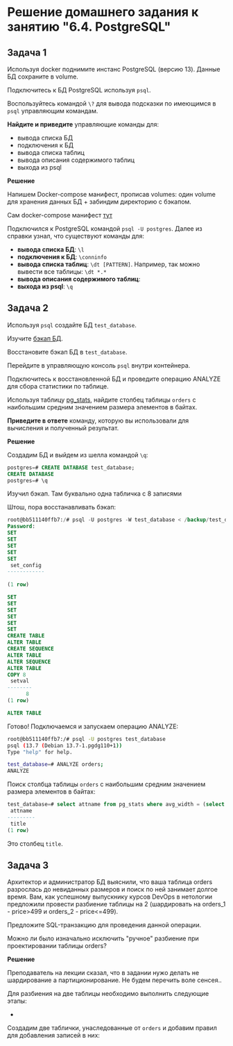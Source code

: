# Решение домашнего задания к занятию "6.4. PostgreSQL"

## Задача 1

Используя docker поднимите инстанс PostgreSQL (версию 13). Данные БД сохраните в volume.

Подключитесь к БД PostgreSQL используя `psql`.

Воспользуйтесь командой `\?` для вывода подсказки по имеющимся в `psql` управляющим командам.

**Найдите и приведите** управляющие команды для:

- вывода списка БД
- подключения к БД
- вывода списка таблиц
- вывода описания содержимого таблиц
- выхода из psql

**Решение**

Напишем Docker-compose манифест, прописав volumes: один volume для хранения данных БД + забиндим директорию с бэкапом.

Сам docker-compose манифест [тут](task1/stack.yml)

Подключился к PostgreSQL командой `psql -U postgres`. Далее из справки узнал, что существуют команды для:

- **вывода списка БД**: `\l`
- **подключения к БД**: `\conninfo`
- **вывода списка таблиц**: `\dt [PATTERN]`. Например, так можно вывести все таблицы: `\dt *.*`
- **вывода описания содержимого таблиц**:
- **выхода из psql**: `\q`

## Задача 2

Используя `psql` создайте БД `test_database`.

Изучите [бэкап БД](https://github.com/netology-code/virt-homeworks/tree/master/06-db-04-postgresql/test_data).

Восстановите бэкап БД в `test_database`.

Перейдите в управляющую консоль `psql` внутри контейнера.

Подключитесь к восстановленной БД и проведите операцию ANALYZE для сбора статистики по таблице.

Используя таблицу [pg_stats](https://postgrespro.ru/docs/postgresql/12/view-pg-stats), найдите столбец таблицы `orders`
с наибольшим средним значением размера элементов в байтах.

**Приведите в ответе** команду, которую вы использовали для вычисления и полученный результат.

**Решение**

Создадим БД и выйдем из шелла командой `\q`:

```sql
postgres=# CREATE DATABASE test_database;
CREATE DATABASE
postgres=# \q
```

Изучил бэкап. Там буквально одна табличка с 8 записями

Штош, пора восстанавливать бэкап:

```sql
root@bb511140ffb7:/# psql -U postgres -W test_database < /backup/test_dump.sql 
Password: 
SET
SET
SET
SET
SET
 set_config 
------------
 
(1 row)

SET
SET
SET
SET
SET
SET
CREATE TABLE
ALTER TABLE
CREATE SEQUENCE
ALTER TABLE
ALTER SEQUENCE
ALTER TABLE
COPY 8
 setval 
--------
      8
(1 row)

ALTER TABLE
```

Готово! Подключаемся и запускаем операцию ANALYZE:

```bash
root@bb511140ffb7:/# psql -U postgres test_database
psql (13.7 (Debian 13.7-1.pgdg110+1))
Type "help" for help.

test_database=# ANALYZE orders;
ANALYZE
```


Поиск столбца таблицы `orders` с наибольшим средним значением размера элементов в байтах:

```sql
test_database=# select attname from pg_stats where avg_width = (select max(avg_width) from pg_stats where tablename = 'orders');
 attname 
---------
 title
(1 row)
```

Это столбец `title`.

## Задача 3

Архитектор и администратор БД выяснили, что ваша таблица orders разрослась до невиданных размеров и
поиск по ней занимает долгое время. Вам, как успешному выпускнику курсов DevOps в нетологии предложили
провести разбиение таблицы на 2 (шардировать на orders_1 - price>499 и orders_2 - price<=499).

Предложите SQL-транзакцию для проведения данной операции.

Можно ли было изначально исключить "ручное" разбиение при проектировании таблицы orders?

**Решение**

Преподаватель на лекции сказал, что в задании нужо делать не шардирование а партиционирование. Не будем перечить воле сенсея..

Для разбиения на две таблицы необходимо выполнить следующие этапы:

- 
Создадим две таблички, унаследованные от `orders` и добавим правил для добавления записей в них:
